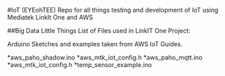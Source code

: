 #IoT (EYEohTEE)
Repo for all things testing and development of IoT using Mediatek LinkIt One and AWS

##Big Data Little Things
List of Files used in LinkIT One Project: 


Arduino Sketches and examples taken from AWS IoT Guides.

*aws_paho_shadow.ino
*aws_mtk_iot_config.h
*aws_paho_mqtt.ino
*aws_mtk_iot_config.h
*temp_sensor_example.ino
